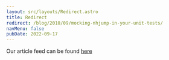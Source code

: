 ```yaml
---
layout: src/layouts/Redirect.astro
title: Redirect
redirect: /blog/2010/09/mocking-nhjump-in-your-unit-tests/
navMenu: false
pubDate: 2022-09-17
---
```

<div>
Our article feed can be found <a href="/blog/2010/09/mocking-nhjump-in-your-unit-tests/">here</a>
</div>
